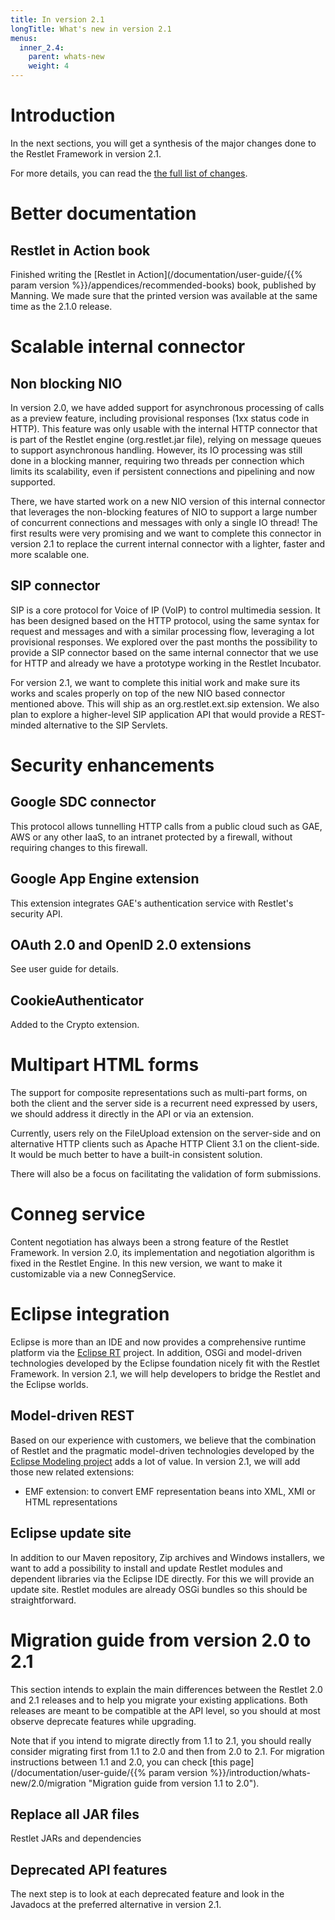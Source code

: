 ```yaml
---
title: In version 2.1
longTitle: What's new in version 2.1
menus:
  inner_2.4:
    parent: whats-new
    weight: 4
---
```

# Introduction

In the next sections, you will get a synthesis of the major changes done
to the Restlet Framework in version 2.1.

For more details, you can read the [the full list of changes](/documentation/2.1/changelog).

# Better documentation

## Restlet in Action book

Finished writing the [Restlet in Action](/documentation/user-guide/{{% param version %}}/appendices/recommended-books)
book, published by Manning. We made sure that the printed version was
available at the same time as the 2.1.0 release.

# Scalable internal connector

## Non blocking NIO

In version 2.0, we have added support for asynchronous processing of
calls as a preview feature, including provisional responses (1xx status code
in HTTP). This feature was only usable with the internal HTTP connector
that is part of the Restlet engine (org.restlet.jar file), relying on
message queues to support asynchronous handling. However, its IO
processing was still done in a blocking manner, requiring two threads
per connection which limits its scalability, even if persistent
connections and pipelining and now supported.

There, we have started work on a new NIO version of this internal
connector that leverages the non-blocking features of NIO to support a large
number of concurrent connections and messages with only a single IO thread! The
first results were very promising and we want to complete this connector
in version 2.1 to replace the current internal connector with a lighter,
faster and more scalable one.

## SIP connector

SIP is a core protocol for Voice of IP (VoIP) to control multimedia
session. It has been designed based on the HTTP protocol, using the same
syntax for request and messages and with a similar processing flow,
leveraging a lot provisional responses. We explored over the past months
the possibility to provide a SIP connector based on the same internal
connector that we use for HTTP and already we
have a prototype working in the Restlet Incubator.

For version 2.1, we want to complete this initial work and make sure its
works and scales properly on top of the new NIO based connector
mentioned above. This will ship as an org.restlet.ext.sip extension. We
also plan to explore a higher-level SIP application API that would
provide a  REST-minded alternative to the SIP Servlets.

# Security enhancements

## Google SDC connector

This protocol allows tunnelling HTTP calls from a public cloud such as
GAE, AWS or any other IaaS, to an intranet protected by a firewall,
without requiring changes to this firewall.

## Google App Engine extension

This extension integrates GAE's authentication service with Restlet's
security API.

## OAuth 2.0 and OpenID 2.0 extensions

See user guide for details.

## CookieAuthenticator

Added to the Crypto extension.

# Multipart HTML forms

The support for composite representations such as multi-part forms, on
both the client and the server side is a recurrent need expressed by
users, we should address it directly in the API or via an extension.

Currently, users rely on the FileUpload extension on the server-side and
on alternative HTTP clients such as Apache HTTP Client 3.1 on the
client-side. It would be much better to have a built-in consistent
solution.

There will also be a focus on facilitating the validation of form
submissions.

# Conneg service

Content negotiation has always been a strong feature of the Restlet
Framework. In version 2.0, its implementation and negotiation algorithm
is fixed in the Restlet Engine. In this new version, we want to make it
customizable via a new ConnegService.

# Eclipse integration

Eclipse is more than an IDE and now provides a comprehensive runtime
platform via the [Eclipse RT](http://www.eclipse.org/rt/)
project. In addition, OSGi and model-driven technologies developed by
the Eclipse foundation nicely fit with the Restlet Framework. In version
2.1, we will help developers to bridge the Restlet and the Eclipse
worlds.

## Model-driven REST

Based on our experience with customers, we believe that the combination
of Restlet and the pragmatic model-driven technologies developed by the
[Eclipse Modeling project](http://www.eclipse.org/modeling/)
adds a lot of value. In version 2.1, we will add those new related
extensions:

- EMF extension: to convert EMF representation beans into XML, XMI or HTML
  representations

## Eclipse update site

In addition to our Maven repository, Zip archives and Windows
installers, we want to add a possibility to install and update Restlet
modules and dependent libraries via the Eclipse IDE directly. For this
we will provide an update site. Restlet modules are already OSGi bundles
so this should be straightforward.

# Migration guide from version 2.0 to 2.1

This section intends to explain the main differences between the Restlet
2.0 and 2.1 releases and to help you migrate your existing applications.
Both releases are meant to be compatible at the API level, so you should
at most observe deprecate features while upgrading.

Note that if you intend to migrate directly from 1.1 to 2.1, you should
really consider migrating first from 1.1 to 2.0 and then from 2.0 to
2.1. For migration instructions between 1.1 and 2.0, you can check [this
page](/documentation/user-guide/{{% param version %}}/introduction/whats-new/2.0/migration "Migration guide from version 1.1 to 2.0").

## Replace all JAR files

Restlet JARs and dependencies

## Deprecated API features

The next step is to look at each deprecated feature and look in the
Javadocs at the preferred alternative in version 2.1.

